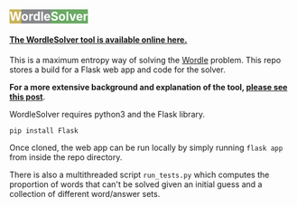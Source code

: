 ## <span style="color:white"><span style="background-color:#c9b458">W</span><span style="background-color:#86888a;">ordle</span><span style="background-color:#6aaa64">Solver</span><span style="background-color:#86888a;"></span></span>

#### [The WordleSolver tool is available online here.](https://wordle-solver.herokuapp.com/)

This is a maximum entropy way of solving the [Wordle](https://www.powerlanguage.co.uk/wordle/) problem.
This repo stores a build for a Flask web app and code for the solver.

**For a more extensive background and explanation of the tool, [please see this post](https://jluebeck.github.io/posts/WordleSolver)**.

WordleSolver requires python3 and the Flask library. 

`pip install Flask`

Once cloned, the web app can be run locally by simply running `flask app` from inside the repo directory.

There is also a multithreaded script `run_tests.py` which computes the proportion of words that can't be solved given 
an initial guess and  a collection of  different word/answer sets.





